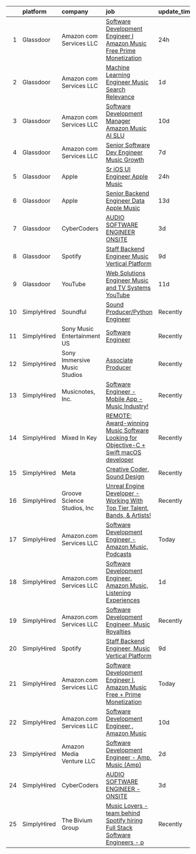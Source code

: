 

|    | platform    | company                      | job                                                                                                                                                                                                                                                                                                                                                                                                                                                                                                                                                                                                                                                                                                                                                                                                                                                                                                                                                                                                                                                                                                                                                                                                                                                                                                                                                                            | update_time   | location                       |
|---:|:------------|:-----------------------------|:-------------------------------------------------------------------------------------------------------------------------------------------------------------------------------------------------------------------------------------------------------------------------------------------------------------------------------------------------------------------------------------------------------------------------------------------------------------------------------------------------------------------------------------------------------------------------------------------------------------------------------------------------------------------------------------------------------------------------------------------------------------------------------------------------------------------------------------------------------------------------------------------------------------------------------------------------------------------------------------------------------------------------------------------------------------------------------------------------------------------------------------------------------------------------------------------------------------------------------------------------------------------------------------------------------------------------------------------------------------------------------|:--------------|:-------------------------------|
|  1 | Glassdoor   | Amazon com Services LLC      | [Software Development Engineer I  Amazon Music Free   Prime Monetization](https://www.glassdoor.com/partner/jobListing.htm?pos=105&ao=1136043&s=58&guid=0000018229d7333dacf748b81b1482d8&src=GD_JOB_AD&t=SR&vt=w&cs=1_66f4b4c8&cb=1658559345699&jobListingId=1008023508726&jrtk=3-0-1g8ktecrn2i74001-1g8ktecs7jijj801-160114cbca1f2e75-)                                                                                                                                                                                                                                                                                                                                                                                                                                                                                                                                                                                                                                                                                                                                                                                                                                                                                                                                                                                                                                       | 24h           | San Francisco, CA              |
|  2 | Glassdoor   | Amazon com Services LLC      | [Machine Learning Engineer  Music  Search Relevance](https://www.glassdoor.com/partner/jobListing.htm?pos=106&ao=1136043&s=58&guid=0000018229d7333dacf748b81b1482d8&src=GD_JOB_AD&t=SR&vt=w&cs=1_aa74a883&cb=1658559345699&jobListingId=1008019330618&jrtk=3-0-1g8ktecrn2i74001-1g8ktecs7jijj801-a730bb850a869808-)                                                                                                                                                                                                                                                                                                                                                                                                                                                                                                                                                                                                                                                                                                                                                                                                                                                                                                                                                                                                                                                            | 1d            | San Francisco, CA              |
|  3 | Glassdoor   | Amazon com Services LLC      | [Software Development Manager  Amazon Music AI SLU](https://www.glassdoor.com/partner/jobListing.htm?pos=107&ao=1136043&s=58&guid=0000018229d7333dacf748b81b1482d8&src=GD_JOB_AD&t=SR&vt=w&cs=1_cd1f2f12&cb=1658559345699&jobListingId=1007999296911&jrtk=3-0-1g8ktecrn2i74001-1g8ktecs7jijj801-ab803b74912b96ca-)                                                                                                                                                                                                                                                                                                                                                                                                                                                                                                                                                                                                                                                                                                                                                                                                                                                                                                                                                                                                                                                             | 10d           | Seattle, WA                    |
|  4 | Glassdoor   | Amazon com Services LLC      | [Senior Software Dev Engineer  Music Growth](https://www.glassdoor.com/partner/jobListing.htm?pos=109&ao=1136043&s=58&guid=0000018229d7333dacf748b81b1482d8&src=GD_JOB_AD&t=SR&vt=w&cs=1_e6a77e23&cb=1658559345699&jobListingId=1008007305039&jrtk=3-0-1g8ktecrn2i74001-1g8ktecs7jijj801-fd068f3dd44e8268-)                                                                                                                                                                                                                                                                                                                                                                                                                                                                                                                                                                                                                                                                                                                                                                                                                                                                                                                                                                                                                                                                    | 7d            | Seattle, WA                    |
|  5 | Glassdoor   | Apple                        | [Sr  iOS UI Engineer Apple Music](https://www.glassdoor.com/partner/jobListing.htm?pos=101&ao=1110586&s=58&guid=0000018229d7333dacf748b81b1482d8&src=GD_JOB_AD&t=SR&vt=w&cs=1_e4791208&cb=1658559345698&jobListingId=1008022113414&cpc=B101C867B3EF2D75&jrtk=3-0-1g8ktecrn2i74001-1g8ktecs7jijj801-099baf42b9eafa47--6NYlbfkN0BvKrLyj5gPmtZO9T8euul8TCxuuKNOtzRJOomxnwSEodTz2Bc-sPZl1dBMH13w-jPKZvEUSfhpindl44lJg9ANBz-lVJwvEOHC-mTwCkUqsaqe0LusnXov8PBUNNnsgt2AX2Ly9neLRrQzLQRZz9vOhotSOMC_Zw1R27wVVFBpfujNhp1DC2aAo8udg1uyX7kj1Ai9TzPxRGSPI5CdxW0HK-t9frQ5cmvH0w57Eirai-wqILm0OIRytM7M1_NeyxOZGqRGEUVA333CtUO3jIeWpwbUezyktTwJtK16l1SmWEnfxUJ1LtoKZgUELy51kgVb533h9wNrQFDth_WcgTKIoHD0tOWBKHt9htlYR9GRcY-NdVI-SKScA1Ra2ZHURiiOp982M7GEedGqTLjWOwOZS2AyVD7LtftdPp9cBCpgXsELIR4L-gcZnCfRU3tfYdhpzHGkUCglTE92UfMtmdVCZoFp__fyMmKSt8WfprdlbTTCfM4lsSd_rjDMzHHNVoCK8ZFrMJ3AvihUoa0uVpGArUlNRZTzB-_HgP2iMmQJWos4u8OeBBBqxIbkMLv5UcOlFt53Ag80SoIbIA3Aj4RPjZdCrFzYatHKreFVFwAU_qvEB5dWXtI6w5GoO0cif5lcYoTnWgGGKc5iyMjA8nxUTbje2_e40veaaQsVbiPlFnV_ZTHOxANN5A1lZF0t-wFlXjwc1ze44XouEF7v0wiihoJeB_8DhgaUvn63aCi-3p0rQm9k26_sSnWtZFeXjm6rF874Cpj8NCUXR19wzJiPgMUlRB_PHrivnYnfkxERYRHK7sBRadon5_9zPC9jTerh1GWYw0UxwFBYPafNcd2skbh0j-_txsK6oxzEMXrF5IHOk-gzqUerCCWCd_40oWc_Kr_t8yCeEFKMVfilxN3jNnZbIIK5DDpkNAWGhtuv7KJxXdtrzvOsIFopY8nPKvRzOjl76wLjKzGsbZJuF5ul)                          | 24h           | Seattle, WA                    |
|  6 | Glassdoor   | Apple                        | [Senior Backend Engineer Data   Apple Music](https://www.glassdoor.com/partner/jobListing.htm?pos=102&ao=1110586&s=58&guid=0000018229d7333dacf748b81b1482d8&src=GD_JOB_AD&t=SR&vt=w&cs=1_073a8158&cb=1658559345698&jobListingId=1007994891330&cpc=47CFDC01B3F81FAC&jrtk=3-0-1g8ktecrn2i74001-1g8ktecs7jijj801-0ce79601b9281ec2--6NYlbfkN0BvKrLyj5gPmtZO9T8euul8TCxuuKNOtzRJOomxnwSEodTz2Bc-sPZlC5mDe-NOaJgi_TbeDhSfOXu5w8ojjHHhp_6WQU8mvyxBSQeFOStLLK2k7Txtyyy1_IF8RGyx1aW-faURY-H9xkbGBQYI4dBC5QRjPnbA-ctd-ZqEmYHg3myTLfiq3IHJPnsR1D2aBk49piEn0Xoo9RMk5JP2hmH5E4Z8wi290axdGkltJnrsIokXYy6NNfb2uldqw2F0UbxzKGtctsES7SyEp5iESwZRBDOpljMT_OFKEQRNWnQ6yxrH2JS7nXzcclIuX9stl6Vpe2h4TfK-xQfiv8_0NzJItb1VB-DSD-l6YNHK1TBQ7NSEfDCTBRnDLcff8hIbZe_HQV4DPX7GMEKTL8mSXdOn8_NAJNsKNuSRa2qH3yQDRd_6UBxaEjMD6KubEJzleVbtdqK1NlihAoJEsBX_tBDoq3InjDgGTyvnx16A8pTG-g2fo0Gf7yq_aF-bRU85sRZi2QTTiOSLvL4hrj5Ef9R9m_Q6tF4Nnyz23rMsseQokhfcBxykxIU_CJ6ZMi7diX-4N7lV9MR3t9EwU_ua_2dlqCxxj60AnR97CQbBlh-GykuVjb_JwddOR7uAxG6cZsCkST6sh87sbkwoxIQnokueIzZ3dGAdWDI93wa5sRBmHBhjgy_HIUZydN2CSg-rQXDe9mf09I_2j20u3AfvZhNHdOn4_f4k3MfNJhaZNDHcn2l560ZF-AeiZcgdaJJAdRgzuJeYWsHgt9vIOPPJ-Oe5475sDHUz3jXjtK5KyE5ZAFAYSgWmnEpH953vCrSrPmxwvouF2k-lZZNru6sinbC48gBFi9RW6UxaMHeqirDwaVAKxohhnRC99b5PdgBFjLLazXCXSNtQcecTmoqrRQEFT9fNqM_kn9gArhUM9IBaaHbn21n4ZOfvCYyz7ZoxOLJb-QRssluVruJ2DZb8kRCJj80uXXxDo-A%3D) | 13d           | San Diego, CA                  |
|  7 | Glassdoor   | CyberCoders                  | [AUDIO SOFTWARE ENGINEER   ONSITE](https://www.glassdoor.com/partner/jobListing.htm?pos=103&ao=1110586&s=58&guid=0000018229d7333dacf748b81b1482d8&src=GD_JOB_AD&t=SR&vt=w&ea=1&cs=1_ccd0c38d&cb=1658559345699&jobListingId=1008015069001&cpc=2CAED5C921A5F994&jrtk=3-0-1g8ktecrn2i74001-1g8ktecs7jijj801-b5dd743f4d5b0fa5--6NYlbfkN0CpFJQzrgRR8WqXWK1qKKEqALWJw739KlKqr2H-MSI4eoBlI4EFrmor2FYZMP3muM3y1yHAFzlwAQzxB7WpwvZ7_vLChR7nTQ60dK_FVuafqhg0Lka3le0QJt4KobB1RShSFlXZlEiR5YKNKykjeGbYkKp5B_nbMLXMalujG3yku249xkhoI87ksAb9snKPzYb5h52O9bDtLdIuXb5RuqmIInwVNu-_rqMfSKNFGOvwwp3sKzl_IwhhTleGm7u84AvOz_QlUfxs38ToYx7Yjtb7TWHhyqfKI1ofmBvnQ4RFp_xVwziqFgzPTkCHKL4gwyJdz64dRuBExxbNEc4VJEyPNU8GxyC_jKqzPFmG7QLPKJQR9yxNnTD_3hhagWIGdtwr1WV7Rswfi3bATGT1wvHDHzdMisVHk149p0lCvEm2ZUDOhI2s_PlmKiMoZzIprE_S1-oLoA19rHYU4GDc-qoPzlC8Y1TPoi2XlY-C6IkGdp_veoMAZI6LoRWfYcFLZgXzN7fgz2WAOC9AuXJ1q7MwRKhzvUmwbIKQX7mRgEsCxThVvKygepRwmu1JpW8qoAodUkXMdbZJ5GRvX6osJe-7_By4k2BQnAk8NTipZO_D-0PrDbYywOozcNisknvLQZck4Cf3RVxhSNw5GET-nQkCMbzI4c15oVAE0ooXoFYXoZqXx7c64HopoDe4MjrayV_aM-AtJAxfSqkBUzYAWjjLykWSVq8A99lRJEBM05rkCjnEOPyoyepaIz2y_YG9NP7lfX4ZUKZzjddtMwmJXhCmzo4E7eZz6nudBHDgEtrRP5Q_R4vWQAJQbEbAT9KYbrZH_VJaHdf2cOueeS7vMycZ7Z0ZpXWql_z9jhhbUvImyOGZrZU5jTzXf8khA-dAMqarvxepZTZflCwJlnZ-DzTzX912e1Ri5NTtwTc55DB-dCQCV0gHIGbJ5lmXYW1HeDRCpRFp8ltlqmwYvio11ywF_NIPoiQQ0ec%3D)      | 3d            | San Jose, CA                   |
|  8 | Glassdoor   | Spotify                      | [Staff Backend Engineer  Music Vertical Platform](https://www.glassdoor.com/partner/jobListing.htm?pos=108&ao=1136043&s=58&guid=0000018229d7333dacf748b81b1482d8&src=GD_JOB_AD&t=SR&vt=w&cs=1_70fab973&cb=1658559345699&jobListingId=1008003640301&jrtk=3-0-1g8ktecrn2i74001-1g8ktecs7jijj801-06e951c00ee5ecfc-)                                                                                                                                                                                                                                                                                                                                                                                                                                                                                                                                                                                                                                                                                                                                                                                                                                                                                                                                                                                                                                                               | 9d            | New York, NY                   |
|  9 | Glassdoor   | YouTube                      | [Web Solutions Engineer  Music and TV Systems  YouTube](https://www.glassdoor.com/partner/jobListing.htm?pos=104&ao=1136043&s=58&guid=0000018229d7333dacf748b81b1482d8&src=GD_JOB_AD&t=SR&vt=w&cs=1_16e66d42&cb=1658559345698&jobListingId=1007998096861&jrtk=3-0-1g8ktecrn2i74001-1g8ktecs7jijj801-d5845c0fb7c9ed59-)                                                                                                                                                                                                                                                                                                                                                                                                                                                                                                                                                                                                                                                                                                                                                                                                                                                                                                                                                                                                                                                         | 11d           | New York, NY                   |
| 10 | SimplyHired | Soundful                     | [Sound Producer/Python Engineer](https://www.simplyhired.com/job/fKwTfqRWVzhZJJT6yoybTUB5_pL76wxlddnu6kqy2_naoU7JVaHVBQ?q=music+developer)                                                                                                                                                                                                                                                                                                                                                                                                                                                                                                                                                                                                                                                                                                                                                                                                                                                                                                                                                                                                                                                                                                                                                                                                                                     | Recently      | Remote                         |
| 11 | SimplyHired | Sony Music Entertainment US  | [Software Engineer](https://www.simplyhired.com/job/jFkvNvEv1wn60HATk7O-oL0MKoQTR7k52KdPdKtiGDucAYDETTZT8w?q=music+developer)                                                                                                                                                                                                                                                                                                                                                                                                                                                                                                                                                                                                                                                                                                                                                                                                                                                                                                                                                                                                                                                                                                                                                                                                                                                  | Recently      | New York, NY +1 location       |
| 12 | SimplyHired | Sony Immersive Music Studios | [Associate Producer](https://www.simplyhired.com/job/tE744V2hW2sIyHq34EE8lfjoBPv2ntYwXJsRjEuTRiM56s2PXPJSPA?q=music+developer)                                                                                                                                                                                                                                                                                                                                                                                                                                                                                                                                                                                                                                                                                                                                                                                                                                                                                                                                                                                                                                                                                                                                                                                                                                                 | Recently      | Culver City, CA                |
| 13 | SimplyHired | Musicnotes, Inc.             | [Software Engineer - Mobile App - Music Industry!](https://www.simplyhired.com/job/DQw8DzgsKmloXWUurzFo8m0y-u3GH5PfXzlyLSB3TJzuHx4lBxpAfg?q=music+developer)                                                                                                                                                                                                                                                                                                                                                                                                                                                                                                                                                                                                                                                                                                                                                                                                                                                                                                                                                                                                                                                                                                                                                                                                                   | Recently      | Madison, WI                    |
| 14 | SimplyHired | Mixed In Key                 | [REMOTE: Award-winning Music Software Looking for Objective-C + Swift macOS developer](https://www.simplyhired.com/job/hp01aCVdwM9hovpsfWt-nTSQSiUrrYDI2aQZ3w5x5T-YN0cNGt-cJw?q=music+developer)                                                                                                                                                                                                                                                                                                                                                                                                                                                                                                                                                                                                                                                                                                                                                                                                                                                                                                                                                                                                                                                                                                                                                                               | Recently      | Miami, FL                      |
| 15 | SimplyHired | Meta                         | [Creative Coder, Sound Design](https://www.simplyhired.com/job/n2_aAa79zz0NtsdWJigL3Knz716MJWRolWS8tBw6yovOF3e-t9vjmg?q=music+developer)                                                                                                                                                                                                                                                                                                                                                                                                                                                                                                                                                                                                                                                                                                                                                                                                                                                                                                                                                                                                                                                                                                                                                                                                                                       | Recently      | Remote                         |
| 16 | SimplyHired | Groove Science Studios, Inc  | [Unreal Engine Developer - Working With Top Tier Talent, Bands, & Artists!](https://www.simplyhired.com/job/tMUv0bhv1WXQseALxCUyt4HnppYbuHAxKhmBeo43qD4xlbIyIH-L1Q?q=music+developer)                                                                                                                                                                                                                                                                                                                                                                                                                                                                                                                                                                                                                                                                                                                                                                                                                                                                                                                                                                                                                                                                                                                                                                                          | Recently      | Remote                         |
| 17 | SimplyHired | Amazon.com Services LLC      | [Software Development Engineer - Amazon Music, Podcasts](https://www.simplyhired.com/job/hjieWgjNGWfxOwbZVFprN8lfm7rgYyO4tVdDDCxDegGIDs1zlzmLzQ?q=music+developer)                                                                                                                                                                                                                                                                                                                                                                                                                                                                                                                                                                                                                                                                                                                                                                                                                                                                                                                                                                                                                                                                                                                                                                                                             | Today         | San Francisco, CA +1 location  |
| 18 | SimplyHired | Amazon.com Services LLC      | [Software Development Engineer, Amazon Music, Listening Experiences](https://www.simplyhired.com/job/V-lRSfHm3U4cL4OA4DwCxzCrMm1r67UQyZa4PSomwH78sI3unzCB2A?q=music+developer)                                                                                                                                                                                                                                                                                                                                                                                                                                                                                                                                                                                                                                                                                                                                                                                                                                                                                                                                                                                                                                                                                                                                                                                                 | 1d            | San Francisco, CA +1 location  |
| 19 | SimplyHired | Amazon.com Services LLC      | [Software Development Engineer, Music Royalties](https://www.simplyhired.com/job/QNKJMxSZtFgajnQPK2d4_MVQbIl-LgJUcTggNW7_szMzCcs-3IO5dw?q=music+developer)                                                                                                                                                                                                                                                                                                                                                                                                                                                                                                                                                                                                                                                                                                                                                                                                                                                                                                                                                                                                                                                                                                                                                                                                                     | Recently      | Sunnyvale, CA +2 locations     |
| 20 | SimplyHired | Spotify                      | [Staff Backend Engineer, Music Vertical Platform](https://www.simplyhired.com/job/IoeV8PhqQ8PehTU7Rg2O45miuItnF7VkpUdLR53SuAcgR8FYosIUVA?q=music+developer)                                                                                                                                                                                                                                                                                                                                                                                                                                                                                                                                                                                                                                                                                                                                                                                                                                                                                                                                                                                                                                                                                                                                                                                                                    | 9d            | New York, NY                   |
| 21 | SimplyHired | Amazon.com Services LLC      | [Software Development Engineer I, Amazon Music Free + Prime Monetization](https://www.simplyhired.com/job/cOVa7QXT8aYmCtqFopeRW2mEsad7tyJKH2gXcItMmIMUI3yQ9Zbv-g?q=music+developer)                                                                                                                                                                                                                                                                                                                                                                                                                                                                                                                                                                                                                                                                                                                                                                                                                                                                                                                                                                                                                                                                                                                                                                                            | Today         | San Francisco, CA +1 location  |
| 22 | SimplyHired | Amazon.com Services LLC      | [Software Development Engineer , Amazon Music](https://www.simplyhired.com/job/h1Kx5mJcLdFbZSznFPQK0gzUdVtPIAr9_BVrOVLSHKVZiwZSAfbASA?q=music+developer)                                                                                                                                                                                                                                                                                                                                                                                                                                                                                                                                                                                                                                                                                                                                                                                                                                                                                                                                                                                                                                                                                                                                                                                                                       | 10d           | San Francisco, CA +7 locations |
| 23 | SimplyHired | Amazon Media Venture LLC     | [Software Development Engineer - Amp, Music (Amp)](https://www.simplyhired.com/job/DJ-zd21g1ZA4j3r67ZpgqQXlrRbnB0wPVA-cmgaGC6xFXKVGqnHLXA?q=music+developer)                                                                                                                                                                                                                                                                                                                                                                                                                                                                                                                                                                                                                                                                                                                                                                                                                                                                                                                                                                                                                                                                                                                                                                                                                   | 2d            | United States                  |
| 24 | SimplyHired | CyberCoders                  | [AUDIO SOFTWARE ENGINEER - ONSITE](https://www.simplyhired.com/job/hfxorCQuXJ9Aksy33bihxLb5HSz1M8xTyiz2ha-h17xlQj6hxPNenA?q=music+developer)                                                                                                                                                                                                                                                                                                                                                                                                                                                                                                                                                                                                                                                                                                                                                                                                                                                                                                                                                                                                                                                                                                                                                                                                                                   | 3d            | San Jose, CA                   |
| 25 | SimplyHired | The Bivium Group             | [Music Lovers - team behind Spotify hiring Full Stack Software Engineers - p](https://www.simplyhired.com/job/xwPIhzuTN5QU7HiZUxxulf6NVWJJFVEgQggMHrjRfTQugyKoDq1S5w?q=music+developer)                                                                                                                                                                                                                                                                                                                                                                                                                                                                                                                                                                                                                                                                                                                                                                                                                                                                                                                                                                                                                                                                                                                                                                                        | Recently      | Boston, MA                     |